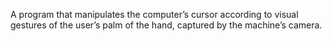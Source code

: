 A program that manipulates the computer’s cursor according to visual gestures of the user’s palm of the hand, captured by the machine’s camera.
